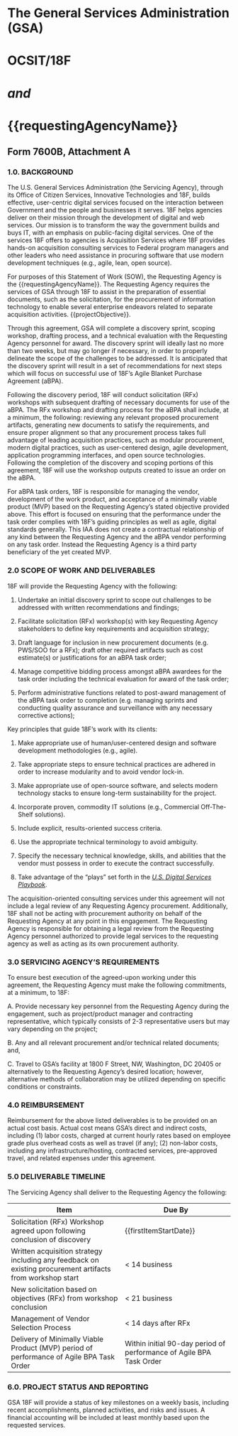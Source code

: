 # The General Services Administration (GSA)

# OCSIT/18F

# *and*

# {{requestingAgencyName}}

## Form 7600B, Attachment A

### 1.0. BACKGROUND

The U.S. General Services Administration (the Servicing Agency), through its Office of Citizen Services, Innovative Technologies and 18F, builds effective, user-centric digital services focused on the interaction between Government and the people and businesses it serves. 18F helps agencies deliver on their mission through the development of digital and web services. Our mission is to transform the way the government builds and buys IT, with an emphasis on public-facing digital services. One of the services 18F offers to agencies is Acquisition Services where 18F provides hands-on acquisition consulting services to Federal program managers and other leaders who need assistance in procuring software that use modern development techniques (e.g., agile, lean, open source).

For purposes of this Statement of Work (SOW), the Requesting Agency is the {{requestingAgencyName}}. The Requesting Agency requires the services of GSA through 18F to assist in the preparation of essential documents, such as the solicitation, for the procurement of information technology to enable several enterprise endeavors related to separate acquisition activities. {{projectObjective}}.

Through this agreement, GSA will complete a discovery sprint, scoping workshop, drafting process, and a technical evaluation with the Requesting Agency personnel for award. The discovery sprint will ideally last no more than two weeks, but may go longer if necessary, in order to properly delineate the scope of the challenges to be addressed. It is anticipated that the discovery sprint will result in a set of recommendations for next steps which will focus on successful use of 18F’s Agile Blanket Purchase Agreement (aBPA).

Following the discovery period, 18F will conduct solicitation (RFx) workshops with subsequent drafting of necessary documents for use of the aBPA. The RFx workshop and drafting process for the aBPA shall include, at a minimum, the following: reviewing any relevant proposed procurement artifacts, generating new documents to satisfy the requirements, and ensure proper alignment so that any procurement process takes full advantage of leading acquisition practices, such as modular procurement, modern digital practices, such as user-centered design, agile development, application programming interfaces, and open source technologies. Following the completion of the discovery and scoping portions of this agreement, 18F will use the workshop outputs created to issue an order on the aBPA.

For aBPA task orders, 18F is responsible for managing the vendor, development of the work product, and acceptance of a minimally viable product (MVP) based on the Requesting Agency’s stated objective provided above. This effort is focused on ensuring that the performance under the task order complies with 18F’s guiding principles as well as agile, digital standards generally. This IAA does not create a contractual relationship of any kind between the Requesting Agency and the aBPA vendor performing on any task order. Instead the Requesting Agency is a third party beneficiary of the yet created MVP.

### 2.0 SCOPE OF WORK AND DELIVERABLES

18F will provide the Requesting Agency with the following:

1.  Undertake an initial discovery sprint to scope out challenges to be addressed with written recommendations and findings;

2.  Facilitate solicitation (RFx) workshop(s) with key Requesting Agency stakeholders to define key requirements and acquisition strategy;

3.  Draft language for inclusion in new procurement documents (e.g. PWS/SOO for a RFx); draft other required artifacts such as cost estimate(s) or justifications for an aBPA task order;

4.  Manage competitive bidding process amongst aBPA awardees for the task order including the technical evaluation for award of the task order;

5.  Perform administrative functions related to post-award management of the aBPA task order to completion (e.g. managing sprints and conducting quality assurance and surveillance with any necessary corrective actions);

Key principles that guide 18F’s work with its clients:

1.  Make appropriate use of human/user-centered design and software development methodologies (e.g., agile).

2.  Take appropriate steps to ensure technical practices are adhered in order to increase modularity and to avoid vendor lock-in.

3.  Make appropriate use of open-source software, and selects modern technology stacks to ensure long-term sustainability for the project.

4.  Incorporate proven, commodity IT solutions (e.g., Commercial Off-The-Shelf solutions).

5.  Include explicit, results-oriented success criteria.

6.  Use the appropriate technical terminology to avoid ambiguity.

7.  Specify the necessary technical knowledge, skills, and abilities that the vendor must possess in order to execute the contract successfully.

8.  Take advantage of the “plays” set forth in the *[U.S. Digital Services Playbook](https://playbook.cio.gov/)*.

The acquisition-oriented consulting services under this agreement will not include a legal review of any Requesting Agency procurement. Additionally, 18F shall not be acting with procurement authority on behalf of the Requesting Agency at any point in this engagement. The Requesting Agency is responsible for obtaining a legal review from the Requesting Agency personnel authorized to provide legal services to the requesting agency as well as acting as its own procurement authority.

### 3.0 SERVICING AGENCY’S REQUIREMENTS

To ensure best execution of the agreed-upon working under this agreement, the Requesting Agency must make the following commitments, at a minimum, to 18F:

A.  Provide necessary key personnel from the Requesting Agency during the engagement, such as project/product manager and contracting representative, which typically consists of 2-3 representative users but may vary depending on the project;

B.  Any and all relevant procurement and/or technical related documents; and,

C.  Travel to GSA’s facility at 1800 F Street, NW, Washington, DC 20405 or alternatively to the Requesting Agency’s desired location; however, alternative methods of collaboration may be utilized depending on specific conditions or constraints.

### 4.0 REIMBURSEMENT

Reimbursement for the above listed deliverables is to be provided on an actual cost basis. Actual cost means GSA’s direct and indirect costs, including (1) labor costs, charged at current hourly rates based on employee grade plus overhead costs as well as travel (if any); (2) non-labor costs, including any infrastructure/hosting, contracted services, pre-approved travel, and related expenses under this agreement.

### 5.0 DELIVERABLE TIMELINE

The Servicing Agency shall deliver to the Requesting Agency the following:

| Item | Due By |
|------------------------------------------------------------------------------------------------------------|-----------------------|
| Solicitation (RFx) Workshop agreed upon following conclusion of discovery | {{firstItemStartDate}} |
|  Written acquisition strategy including any feedback on existing procurement artifacts from workshop start | < 14 business |
| New solicitation based on objectives (RFx) from workshop conclusion | < 21 business |
| Management of Vendor Selection Process | < 14 days after RFx |
| Delivery of Minimally Viable Product (MVP) period of performance of Agile BPA Task Order | Within initial 90-day period of performance of Agile BPA Task Order

### 6.0. PROJECT STATUS AND REPORTING

GSA 18F will provide a status of key milestones on a weekly basis, including recent accomplishments, planned activities, and risks and issues. A financial accounting will be included at least monthly based upon the requested services.
